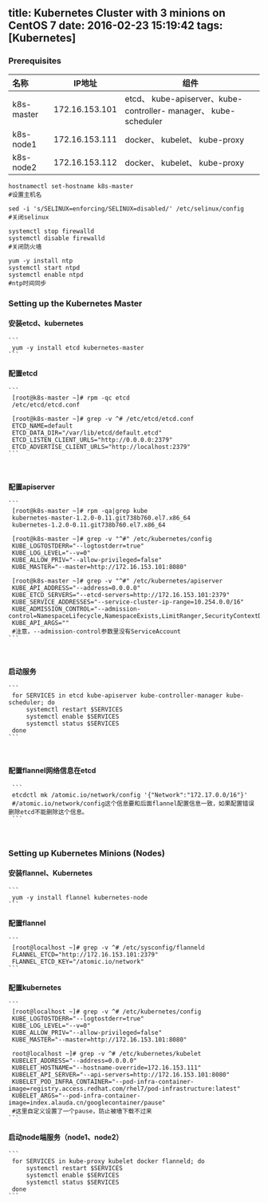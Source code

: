 title: Kubernetes Cluster with 3 minions on CentOS 7
date: 2016-02-23 15:19:42
tags: [Kubernetes]
---

### Prerequisites

| 名称         | IP地址           | 组件                                       |
| :--------- | -------------- | ---------------------------------------- |
| k8s-master | 172.16.153.101 | etcd、 kube-apiserver、kube-controller- manager、 kube-scheduler |
| k8s-node1  | 172.16.153.111 | docker、 kubelet、 kube-proxy              |
| k8s-node2  | 172.16.153.112 | docker、 kubelet、 kube-proxy              |

```
hostnamectl set-hostname k8s-master
#设置主机名

sed -i 's/SELINUX=enforcing/SELINUX=disabled/' /etc/selinux/config
#关闭selinux

systemctl stop firewalld
systemctl disable firewalld
#关闭防火墙

yum -y install ntp
systemctl start ntpd
systemctl enable ntpd
#ntp时间同步
```


### Setting up the Kubernetes Master
#### 安装etcd、kubernetes

    ```
     yum -y install etcd kubernetes-master
    ```

#### 配置etcd

    ```
     [root@k8s-master ~]# rpm -qc etcd
     /etc/etcd/etcd.conf

     [root@k8s-master ~]# grep -v ^# /etc/etcd/etcd.conf
     ETCD_NAME=default
     ETCD_DATA_DIR="/var/lib/etcd/default.etcd"
     ETCD_LISTEN_CLIENT_URLS="http://0.0.0.0:2379"
     ETCD_ADVERTISE_CLIENT_URLS="http://localhost:2379"
    ```

     ​
#### 配置apiserver

    ```
     [root@k8s-master ~]# rpm -qa|grep kube
     kubernetes-master-1.2.0-0.11.git738b760.el7.x86_64
     kubernetes-1.2.0-0.11.git738b760.el7.x86_64

     [root@k8s-master ~]# grep -v "^#" /etc/kubernetes/config
     KUBE_LOGTOSTDERR="--logtostderr=true"
     KUBE_LOG_LEVEL="--v=0"
     KUBE_ALLOW_PRIV="--allow-privileged=false"
     KUBE_MASTER="--master=http://172.16.153.101:8080"

     [root@k8s-master ~]# grep -v "^#" /etc/kubernetes/apiserver
     KUBE_API_ADDRESS="--address=0.0.0.0"
     KUBE_ETCD_SERVERS="--etcd-servers=http://172.16.153.101:2379"
     KUBE_SERVICE_ADDRESSES="--service-cluster-ip-range=10.254.0.0/16"
     KUBE_ADMISSION_CONTROL="--admission-  control=NamespaceLifecycle,NamespaceExists,LimitRanger,SecurityContextDeny,ResourceQuota"
     KUBE_API_ARGS=""
     #注意，--admission-control参数里没有ServiceAccount
    ```

     ​

#### 启动服务

    ```
     for SERVICES in etcd kube-apiserver kube-controller-manager kube-scheduler; do
         systemctl restart $SERVICES
         systemctl enable $SERVICES
         systemctl status $SERVICES
     done
    ```

     ​

#### 配置flannel网络信息在etcd

     ```
     etcdctl mk /atomic.io/network/config '{"Network":"172.17.0.0/16"}'
     #/atomic.io/network/config这个信息要和后面flannel配置信息一致，如果配置错误删除etcd不能删除这个信息。
     ```

     ​
### Setting up Kubernetes Minions (Nodes)

#### 安装flannel、Kubernetes

    ```
     yum -y install flannel kubernetes-node
    ```

#### 配置flannel

    ```
     [root@localhost ~]# grep -v ^# /etc/sysconfig/flanneld
     FLANNEL_ETCD="http://172.16.153.101:2379"
     FLANNEL_ETCD_KEY="/atomic.io/network"
    ```

#### 配置kubernetes

    ```
     [root@localhost ~]# grep -v ^# /etc/kubernetes/config
     KUBE_LOGTOSTDERR="--logtostderr=true"
     KUBE_LOG_LEVEL="--v=0"
     KUBE_ALLOW_PRIV="--allow-privileged=false"
     KUBE_MASTER="--master=http://172.16.153.101:8080"

     root@localhost ~]# grep -v ^# /etc/kubernetes/kubelet
     KUBELET_ADDRESS="--address=0.0.0.0"
     KUBELET_HOSTNAME="--hostname-override=172.16.153.111"
     KUBELET_API_SERVER="--api-servers=http://172.16.153.101:8080"
     KUBELET_POD_INFRA_CONTAINER="--pod-infra-container-image=registry.access.redhat.com/rhel7/pod-infrastructure:latest"
     KUBELET_ARGS="--pod-infra-container-image=index.alauda.cn/googlecontainer/pause"
     #这里自定义设置了一个pause，防止被墙下载不过来
    ```

#### 启动node端服务（node1、node2）

    ```
     for SERVICES in kube-proxy kubelet docker flanneld; do
         systemctl restart $SERVICES
         systemctl enable $SERVICES
         systemctl status $SERVICES
     done
    ```

     ​

     ​

